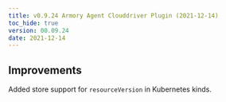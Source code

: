 ```yaml
---
title: v0.9.24 Armory Agent Clouddriver Plugin (2021-12-14)
toc_hide: true
version: 00.09.24
date: 2021-12-14
---
```


## Improvements

Added store support for `resourceVersion` in Kubernetes kinds.
